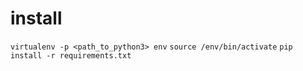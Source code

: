 # install
`virtualenv -p <path_to_python3> env`
`source /env/bin/activate`
`pip install -r requirements.txt `